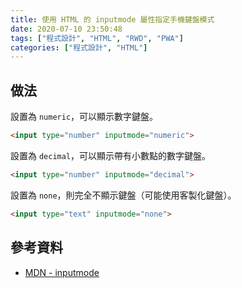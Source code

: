 ```yaml
---
title: 使用 HTML 的 inputmode 屬性指定手機鍵盤模式
date: 2020-07-10 23:50:48
tags: ["程式設計", "HTML", "RWD", "PWA"]
categories: ["程式設計", "HTML"]
---
```


## 做法

設置為 `numeric`，可以顯示數字鍵盤。

```html
<input type="number" inputmode="numeric">
```

設置為 `decimal`，可以顯示帶有小數點的數字鍵盤。

```html
<input type="number" inputmode="decimal">
```

設置為 `none`，則完全不顯示鍵盤（可能使用客製化鍵盤）。

```html
<input type="text" inputmode="none">
```

## 參考資料

- [MDN - inputmode](https://developer.mozilla.org/en-US/docs/Web/HTML/Global_attributes/inputmode)
